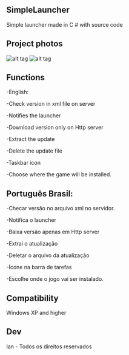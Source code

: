 ## SimpleLauncher

 Simple launcher made in C # with source code
 
## Project photos
![alt tag](http://i.imgur.com/annG8qG.png)
![alt tag](http://i.imgur.com/2mzZLOx.png)

## Functions
-English:

-Check version in xml file on server

-Notifies the launcher

-Download version only on Http server

-Extract the update

-Delete the update file

-Taskbar icon

-Choose where the game will be installed.

## Português Brasil:

-Checar versão no arquivo xml no servidor.

-Notifica o launcher

-Baixa versão apenas em Http server

-Extrai o atualização

-Deletar o arquivo da atualização

-Ícone na barra de tarefas

-Escolhe onde o jogo vai ser instalado.



## Compatibility

Windows XP and higher


## Dev
Ian - Todos os direitos reservados
